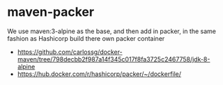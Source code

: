 # maven-packer

We use maven:3-alpine as the base, and then add in packer, in the same fashion as Hashicorp build there own packer container

* https://github.com/carlossg/docker-maven/tree/798decbb2f987a14f345c017f8fa3725c2467758/jdk-8-alpine
* https://hub.docker.com/r/hashicorp/packer/~/dockerfile/
